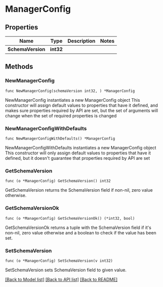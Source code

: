 # ManagerConfig

## Properties

Name | Type | Description | Notes
------------ | ------------- | ------------- | -------------
**SchemaVersion** | **int32** |  | 

## Methods

### NewManagerConfig

`func NewManagerConfig(schemaVersion int32, ) *ManagerConfig`

NewManagerConfig instantiates a new ManagerConfig object
This constructor will assign default values to properties that have it defined,
and makes sure properties required by API are set, but the set of arguments
will change when the set of required properties is changed

### NewManagerConfigWithDefaults

`func NewManagerConfigWithDefaults() *ManagerConfig`

NewManagerConfigWithDefaults instantiates a new ManagerConfig object
This constructor will only assign default values to properties that have it defined,
but it doesn't guarantee that properties required by API are set

### GetSchemaVersion

`func (o *ManagerConfig) GetSchemaVersion() int32`

GetSchemaVersion returns the SchemaVersion field if non-nil, zero value otherwise.

### GetSchemaVersionOk

`func (o *ManagerConfig) GetSchemaVersionOk() (*int32, bool)`

GetSchemaVersionOk returns a tuple with the SchemaVersion field if it's non-nil, zero value otherwise
and a boolean to check if the value has been set.

### SetSchemaVersion

`func (o *ManagerConfig) SetSchemaVersion(v int32)`

SetSchemaVersion sets SchemaVersion field to given value.



[[Back to Model list]](../README.md#documentation-for-models) [[Back to API list]](../README.md#documentation-for-api-endpoints) [[Back to README]](../README.md)


